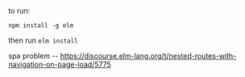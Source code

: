 to run:

`npm install -g elm`

then run 
`elm install`

spa problem --
https://discourse.elm-lang.org/t/nested-routes-with-navigation-on-page-load/5775